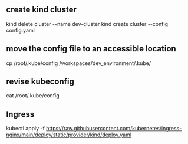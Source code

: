 ## create kind cluster

kind delete cluster --name dev-cluster
kind create cluster --config config.yaml

## move the config file to an accessible location 

cp /root/.kube/config /workspaces/dev_environment/.kube/

## revise kubeconfig

 cat /root/.kube/config


## Ingress

kubectl apply -f https://raw.githubusercontent.com/kubernetes/ingress-nginx/main/deploy/static/provider/kind/deploy.yaml

